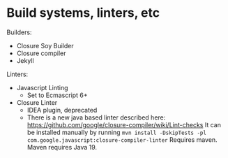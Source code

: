 # Build systems, linters, etc

Builders:
* Closure Soy Builder
* Closure compiler
* Jekyll


Linters:
* Javascript Linting
  * Set to Ecmascript 6+
* Closure Linter 
  * IDEA plugin, deprecated
  * There is a new java based linter described here:
https://github.com/google/closure-compiler/wiki/Lint-checks
It can be installed manually by running 
`mvn install -DskipTests -pl com.google.javascript:closure-compiler-linter`
Requires maven. Maven requires Java 19.